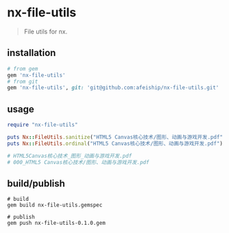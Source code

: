 # nx-file-utils
> File utils for nx.

## installation
```rb
# from gem
gem 'nx-file-utils'
# from git
gem 'nx-file-utils', git: 'git@github.com:afeiship/nx-file-utils.git'
```

## usage
```rb
require "nx-file-utils"

puts Nx::FileUtils.sanitize("HTML5 Canvas核心技术/图形、动画与游戏开发.pdf")
puts Nx::FileUtils.ordinal("HTML5 Canvas核心技术/图形、动画与游戏开发.pdf")

# HTML5Canvas核心技术_图形_动画与游戏开发.pdf
# 000_HTML5 Canvas核心技术/图形、动画与游戏开发.pdf
```

## build/publish
```shell
# build
gem build nx-file-utils.gemspec

# publish
gem push nx-file-utils-0.1.0.gem
```

